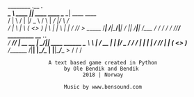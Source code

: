 ________         .__                __________.__                
\_____  \   ____ |__| ____   ____   \______   \__| ____    ____  
 /   |   \ /    \|  |/  _ \ /    \   |       _/  |/    \  / ___\
/    |    \   |  \  (  <_> )   |  \  |    |   \  |   |  \/ /_/  >
\_______  /___|  /__|\____/|___|  /  |____|_  /__|___|  /\___  /
        \/     \/               \/          \/        \//_____/  
           _________ __            .___.__              
          /   _____//  |_ __ __  __| _/|__| ____  ______
          \_____  \\   __\  |  \/ __ | |  |/  _ \/  ___/
          /        \|  | |  |  / /_/ | |  (  <_> )___ \
         /_______  /|__| |____/\____ | |__|\____/____  >
                 \/                 \/               \/

                 A text based game created in Python
                      by Ole Bendik and Bendik
                            2018 | Norway

                      Music by www.bensound.com
